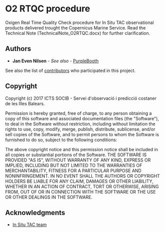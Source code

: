 # O2 RTQC procedure

Oxigen Real Time Quality Check procedure for In Situ TAC observational products delivered trought the Copernicus Marine Service. Read the Technical Note (TechnicalNote_O2RTQC.docx) for further clarification.

## Authors

* **Jan Even Nilsen** - *See also* - [PurpleBooth](https://github.com/evenrev1/evenQC)

See also the list of [contributors](https://github.com/your/project/contributors) who participated in this project.

## Copyright

Copyright (c) 2017 ICTS SOCIB - Servei d'observació i predicció costaner de les Illes Balears.

Permission is hereby granted, free of charge, to any person obtaining a copy of this software and associated documentation files (the "Software"), to deal in the Software without restriction, including without limitation the rights to use, copy, modify, merge, publish, distribute, sublicense, and/or sell copies of the Software, and to permit persons to whom the Software is furnished to do so, subject to the following conditions:

The above copyright notice and this permission notice shall be included in all copies or substantial portions of the Software. THE SOFTWARE IS PROVIDED "AS IS", WITHOUT WARRANTY OF ANY KIND, EXPRESS OR IMPLIED, INCLUDING BUT NOT LIMITED TO THE WARRANTIES OF MERCHANTABILITY, FITNESS FOR A PARTICULAR PURPOSE AND NONINFRINGEMENT. IN NO EVENT SHALL THE AUTHORS OR COPYRIGHT HOLDERS BE LIABLE FOR ANY CLAIM, DAMAGES OR OTHER LIABILITY, WHETHER IN AN ACTION OF CONTRACT, TORT OR OTHERWISE, ARISING FROM, OUT OF OR IN CONNECTION WITH THE SOFTWARE OR THE USE OR OTHER DEALINGS IN THE SOFTWARE.

## Acknowledgments

* [In Situ TAC team](http://www.marineinsitu.eu/partners/)

